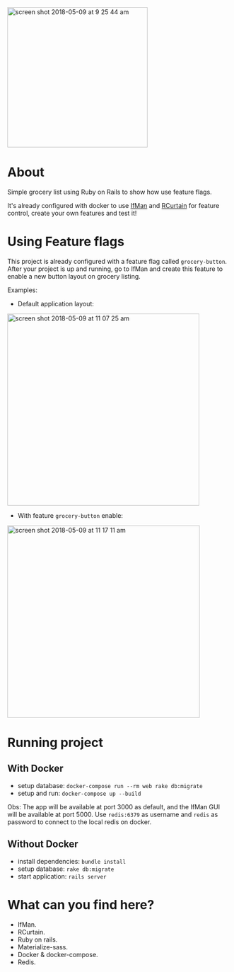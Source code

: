 <img width="317" alt="screen shot 2018-05-09 at 9 25 44 am" src="https://user-images.githubusercontent.com/4305837/39814511-011baf22-536b-11e8-9932-6d6c034cd9a7.png">

# About

Simple grocery list using Ruby on Rails to show how use feature flags.

It's already configured with docker to use [IfMan](github.com/moip/ifman) and [RCurtain](github.com/moip/rcurtain) for feature control, create your own features and test it!

# Using Feature flags

This project is already configured with a feature flag called `grocery-button`. After your project is up and running, go to IfMan and create this feature to enable a new button layout on grocery listing.

Examples:

- Default application layout:

<img width="434" alt="screen shot 2018-05-09 at 11 07 25 am" src="https://user-images.githubusercontent.com/4305837/39819812-caaeaaa6-537a-11e8-9ed8-bb9287bf67a9.png">

- With feature `grocery-button` enable:

<img width="435" alt="screen shot 2018-05-09 at 11 17 11 am" src="https://user-images.githubusercontent.com/4305837/39819826-d454ac18-537a-11e8-95c6-44aa8500a5c9.png">

# Running project

## With Docker

- setup database: `docker-compose run --rm web rake db:migrate`
- setup and run: `docker-compose up --build`

Obs: The app will be available at port 3000 as default, and the IfMan GUI will be available at port 5000. Use `redis:6379` as username and `redis` as password to connect to the local redis on docker.

## Without Docker

- install dependencies: `bundle install`
- setup database: `rake db:migrate`
- start application: `rails server`

# What can you find here?

- IfMan.
- RCurtain.
- Ruby on rails.
- Materialize-sass.
- Docker & docker-compose.
- Redis.
